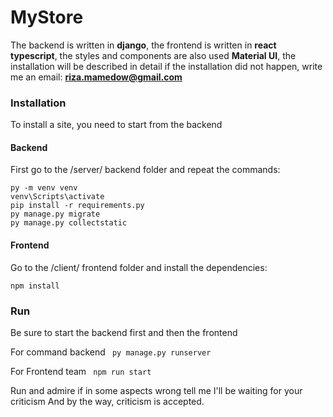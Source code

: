 # MyStore

The backend is written in **django**, the 
frontend is written in **react** **typescript**, 
the styles and components are also used 
**Material UI**, the installation will be 
described in detail if the installation 
did not happen, write me an email: **riza.mamedow@gmail.com**


### Installation
To install a site, you need to start from the backend

#### Backend
First go to the /server/ backend folder and repeat the commands:
```
py -m venv venv
venv\Scripts\activate
pip install -r requirements.py
py manage.py migrate
py manage.py collectstatic
```

#### Frontend
Go to the /client/ frontend folder and install the dependencies:
```
npm install
```

### Run
Be sure to start the backend first and then the frontend

For command backend ` py manage.py runserver`

For Frontend team ` npm run start`

Run and admire
if in some aspects
wrong tell me
I'll be waiting for your criticism
And by the way, criticism is accepted.